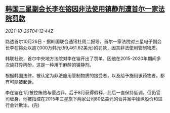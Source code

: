 <!--1635222662000-->
[韩国三星副会长李在镕因非法使用镇静剂遭首尔一家法院罚款](https://cn.reuters.com/article/kr-samsung-lee-jay-penalty-1026-idCNKBS2HG0C2)
------

<div><i>2021-10-26T04:12:44Z</i></div><p>路透首尔10月26日 - 据韩国联合通讯社周二报导，首尔一家法院对三星电子副会长李在镕处以逾7,000万韩元(59,461.62美元)的罚款，因其非法使用管制物质。</p><p>韩联社说，首尔中央地方法院对李在镕开出了罚单，因他在2015-2020年期间多次施打异丙酚，这是一种用于麻醉的镇静剂。</p><p>根据韩国法律，被认定为非法施用管制物质的接受者，以及给予施用该药物者，都有可能被起诉。</p><p>李在镕在1月被控贿赂与侵占罪，后于8月获得假释，此后一直保持低调，但仍官司缠身，他被指控在2015年三星旗下两家公司80亿美元的合并案中操纵股价和进行会计欺诈。(完)</p>
